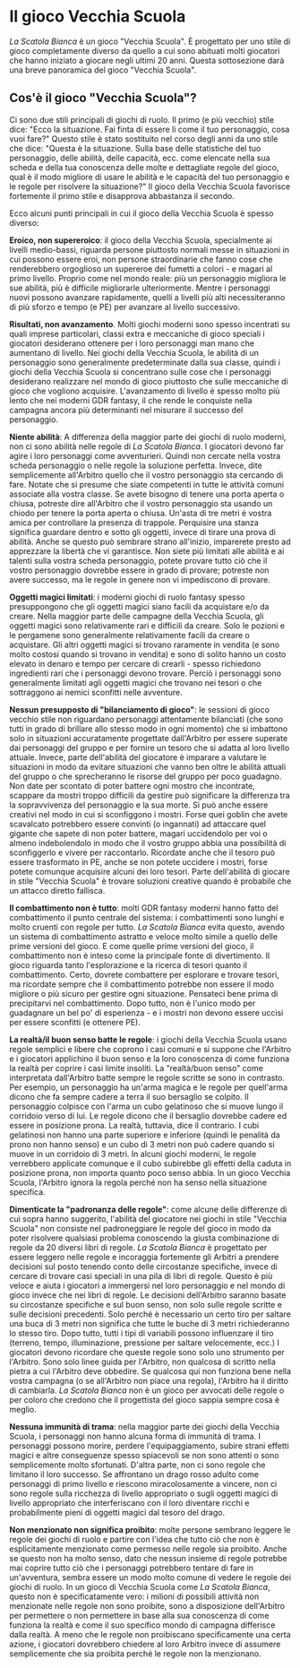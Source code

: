 # Il gioco Vecchia Scuola

*La Scatola Bianca* è un gioco "Vecchia Scuola". È progettato per uno stile di gioco completamente diverso da quello a cui sono abituati molti giocatori che hanno iniziato a giocare negli ultimi 20 anni. Questa sottosezione darà una breve panoramica del gioco "Vecchia Scuola".

## Cos'è il gioco "Vecchia Scuola"?

Ci sono due stili principali di giochi di ruolo. Il primo (e più vecchio) stile dice: "Ecco la situazione. Fai finta di essere lì come il tuo personaggio, cosa vuoi fare?" Questo stile è stato sostituito nel corso degli anni da uno stile che dice: "Questa è la situazione. Sulla base delle statistiche del tuo personaggio, delle abilità, delle capacità, ecc. come elencate nella sua scheda e della tua conoscenza delle molte e dettagliate regole del gioco, qual è il modo migliore di usare le abilità e le capacità del tuo personaggio e le regole per risolvere la situazione?" Il gioco della Vecchia Scuola favorisce fortemente il primo stile e disapprova abbastanza il secondo.

Ecco alcuni punti principali in cui il gioco della Vecchia Scuola è spesso diverso:

**Eroico, non supereroico**: il gioco della Vecchia Scuola, specialmente ai livelli medio-bassi, riguarda persone piuttosto normali messe in situazioni in cui possono essere eroi, non persone straordinarie che fanno cose che renderebbero orgoglioso un supereroe dei fumetti a colori - e magari al primo livello. Proprio come nel mondo reale: più un personaggio migliora le sue abilità, più è difficile migliorarle ulteriormente. Mentre i personaggi nuovi possono avanzare rapidamente, quelli a livelli più alti necessiteranno di più sforzo e tempo (e PE) per avanzare al livello successivo.

**Risultati, non avanzamento**. Molti giochi moderni sono spesso incentrati su quali imprese particolari, classi extra e meccaniche di gioco speciali i giocatori desiderano ottenere per i loro personaggi man mano che aumentano di livello. Nei giochi della Vecchia Scuola, le abilità di un personaggio sono generalmente predeterminate dalla sua classe, quindi i giochi della Vecchia Scuola si concentrano sulle cose che i personaggi desiderano realizzare nel mondo di gioco piuttosto che sulle meccaniche di gioco che vogliono acquisire. L'avanzamento di livello è spesso molto più lento che nei moderni GDR fantasy, il che rende le conquiste nella campagna ancora più determinanti nel misurare il successo del personaggio.

**Niente abilità**: A differenza della maggior parte dei giochi di ruolo moderni, non ci sono abilità nelle regole di *La Scatola Bianca*. I giocatori devono far agire i loro personaggi come avventurieri. Quindi non cercate nella vostra scheda personaggio o nelle regole la soluzione perfetta. Invece, dite semplicemente all'Arbitro quello che il vostro personaggio sta cercando di fare. Notate che si presume che siate competenti in tutte le attività comuni associate alla vostra classe. Se avete bisogno di tenere una porta aperta o chiusa, potreste dire all'Arbitro che il vostro personaggio sta usando un chiodo per tenere la porta aperta o chiusa. Un'asta di tre metri è vostra amica per controllare la presenza di trappole. Perquisire una stanza significa guardare dentro e sotto gli oggetti, invece di tirare una prova di abilità. Anche se questo può sembrare strano all'inizio, imparerete presto ad apprezzare la libertà che vi garantisce. Non siete più limitati alle abilità e ai talenti sulla vostra scheda personaggio, potete provare tutto ciò che il vostro personaggio dovrebbe essere in grado di provare; potreste non avere successo, ma le regole in genere non vi impediscono di provare.

**Oggetti magici limitati**: i moderni giochi di ruolo fantasy spesso presuppongono che gli oggetti magici siano facili da acquistare e/o da creare. Nella maggior parte delle campagne della Vecchia Scuola, gli oggetti magici sono relativamente rari e difficili da creare. Solo le pozioni e le pergamene sono generalmente relativamente facili da creare o acquistare. Gli altri oggetti magici si trovano raramente in vendita (e sono molto costosi quando si trovano in vendita) e sono di solito hanno un costo elevato in denaro e tempo per cercare di crearli - spesso richiedono ingredienti rari che i personaggi devono trovare. Perciò i personaggi sono generalmente limitati agli oggetti magici che trovano nei tesori o che sottraggono ai nemici sconfitti nelle avventure.

**Nessun presupposto di "bilanciamento di gioco"**: le sessioni di gioco vecchio stile non riguardano personaggi attentamente bilanciati (che sono tutti in grado di brillare allo stesso modo in ogni momento) che si imbattono solo in situazioni accuratamente progettate dall'Arbitro per essere superate dai personaggi del gruppo e per fornire un tesoro che si adatta al loro livello attuale. Invece, parte dell'abilità del giocatore è imparare a valutare le situazioni in modo da evitare situazioni che vanno ben oltre le abilità attuali del gruppo o che sprecheranno le risorse del gruppo per poco guadagno. Non date per scontato di poter battere ogni mostro che incontrate, scappare da mostri troppo difficili da gestire può significare la differenza tra la sopravvivenza del personaggio e la sua morte. Si può anche essere creativi nel modo in cui si sconfiggono i mostri. Forse quei goblin che avete scavalcato potrebbero essere convinti (o ingannati) ad attaccare quel gigante che sapete di non poter battere, magari uccidendolo per voi o almeno indebolendolo in modo che il vostro gruppo abbia una possibilità di sconfiggerlo e vivere per raccontarlo. Ricordate anche che il tesoro può essere trasformato in PE, anche se non potete uccidere i mostri, forse potete comunque acquisire alcuni dei loro tesori. Parte dell'abilità di giocare in stile "Vecchia Scuola" è trovare soluzioni creative quando è probabile che un attacco diretto fallisca.

**Il combattimento non è tutto**: molti GDR fantasy moderni hanno fatto del combattimento il punto centrale del sistema: i combattimenti sono lunghi e molto cruenti con regole per tutto. *La Scatola Bianca* evita questo, avendo un sistema di combattimento astratto e veloce molto simile a quello delle prime versioni del gioco. E come quelle prime versioni del gioco, il combattimento non è inteso come la principale fonte di divertimento. Il gioco riguarda tanto l'esplorazione e la ricerca di tesori quanto il combattimento. Certo, dovrete combattere per esplorare e trovare tesori, ma ricordate sempre che il combattimento potrebbe non essere il modo migliore o più sicuro per gestire ogni situazione. Pensateci bene prima di precipitarvi nel combattimento. Dopo tutto, non è l'unico modo per guadagnare un bel po' di esperienza - e i mostri non devono essere uccisi per essere sconfitti (e ottenere PE).

**La realtà/il buon senso batte le regole**: i giochi della Vecchia Scuola usano regole semplici e libere che coprono i casi comuni e si suppone che l'Arbitro e i giocatori applichino il buon senso e la loro conoscenza di come funziona la realtà per coprire i casi limite insoliti. La "realtà/buon senso" come interpretata dall'Arbitro batte sempre le regole scritte se sono in contrasto. Per esempio, un personaggio ha un'arma magica e le regole per quell'arma dicono che fa sempre cadere a terra il suo bersaglio se colpito. Il personaggio colpisce con l'arma un cubo gelatinoso che si muove lungo il corridoio verso di lui. Le regole dicono che il bersaglio dovrebbe cadere ed essere in posizione prona. La realtà, tuttavia, dice il contrario. I cubi gelatinosi non hanno una parte superiore e inferiore (quindi le penalità da prono non hanno senso) e un cubo di 3 metri non può cadere quando si muove in un corridoio di 3 metri. In alcuni giochi moderni, le regole verrebbero applicate comunque e il cubo subirebbe gli effetti della caduta in posizione prona, non importa quanto poco senso abbia. In un gioco Vecchia Scuola, l'Arbitro ignora la regola perché non ha senso nella situazione specifica.

**Dimenticate la "padronanza delle regole"**: come alcune delle differenze di cui sopra hanno suggerito, l'abilità del giocatore nei giochi in stile "Vecchia Scuola" non consiste nel padroneggiare le regole del gioco in modo da poter risolvere qualsiasi problema conoscendo la giusta combinazione di regole da 20 diversi libri di regole. *La Scatola Bianca* è progettato per essere leggero nelle regole e incoraggia fortemente gli Arbitri a prendere decisioni sul posto tenendo conto delle circostanze specifiche, invece di cercare di trovare casi speciali in una pila di libri di regole. Questo è più veloce e aiuta i giocatori a immergersi nel loro personaggio e nel mondo di gioco invece che nei libri di regole. Le decisioni dell'Arbitro saranno basate su circostanze specifiche e sul buon senso, non solo sulle regole scritte e sulle decisioni precedenti. Solo perché è necessario un certo tiro per saltare una buca di 3 metri non significa che tutte le buche di 3 metri richiederanno lo stesso tiro. Dopo tutto, tutti i tipi di variabili possono influenzare il tiro (terreno, tempo, illuminazione, pressione per saltare velocemente, ecc.) I giocatori devono ricordare che queste regole sono solo uno strumento per l'Arbitro. Sono solo linee guida per l'Arbitro, non qualcosa di scritto nella pietra a cui l'Arbitro deve obbedire. Se qualcosa qui non funziona bene nella vostra campagna (o se all'Arbitro non piace una regola), l'Arbitro ha il diritto di cambiarla. *La Scatola Bianca* non è un gioco per avvocati delle regole o per coloro che credono che il progettista del gioco sappia sempre cosa è meglio.

**Nessuna immunità di trama**: nella maggior parte dei giochi della Vecchia Scuola, i personaggi non hanno alcuna forma di immunità di trama. I personaggi possono morire, perdere l'equipaggiamento, subire strani effetti magici e altre conseguenze spesso spiacevoli se non sono attenti o sono semplicemente molto sfortunati. D'altra parte, non ci sono regole che limitano il loro successo. Se affrontano un drago rosso adulto come personaggi di primo livello e riescono miracolosamente a vincere, non ci sono regole sulla ricchezza di livello appropriato o sugli oggetti magici di livello appropriato che interferiscano con il loro diventare ricchi e probabilmente pieni di oggetti magici dal tesoro del drago.

**Non menzionato non significa proibito**: molte persone sembrano leggere le regole dei giochi di ruolo e partire con l'idea che tutto ciò che non è esplicitamente menzionato come permesso nelle regole sia proibito. Anche se questo non ha molto senso, dato che nessun insieme di regole potrebbe mai coprire tutto ciò che i personaggi potrebbero tentare di fare in un'avventura, sembra essere un modo molto comune di vedere le regole dei giochi di ruolo. In un gioco di Vecchia Scuola come *La Scatola Bianca*, questo non è specificatamente vero: i milioni di possibili attività non menzionate nelle regole non sono proibite, sono a disposizione dell'Arbitro per permettere o non permettere in base alla sua conoscenza di come funziona la realtà e come il suo specifico mondo di campagna differisce dalla realtà. A meno che le regole non proibiscano specificamente una certa azione, i giocatori dovrebbero chiedere al loro Arbitro invece di assumere semplicemente che sia proibita perché le regole non la menzionano.